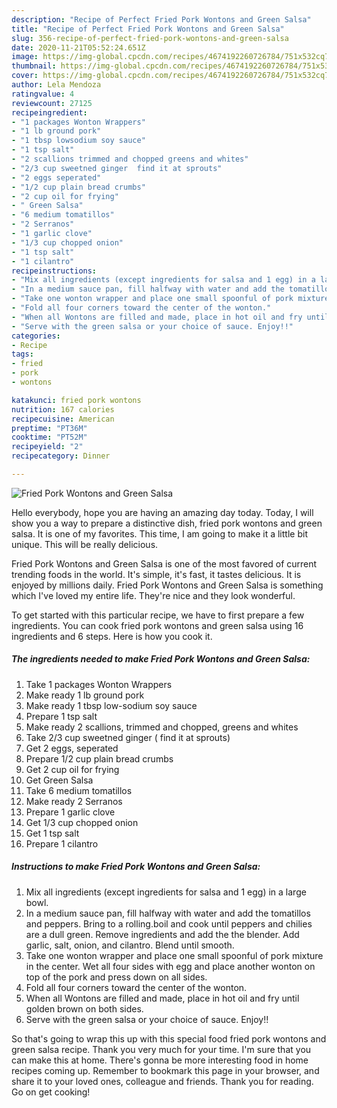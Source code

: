```yaml
---
description: "Recipe of Perfect Fried Pork Wontons and Green Salsa"
title: "Recipe of Perfect Fried Pork Wontons and Green Salsa"
slug: 356-recipe-of-perfect-fried-pork-wontons-and-green-salsa
date: 2020-11-21T05:52:24.651Z
image: https://img-global.cpcdn.com/recipes/4674192260726784/751x532cq70/fried-pork-wontons-and-green-salsa-recipe-main-photo.jpg
thumbnail: https://img-global.cpcdn.com/recipes/4674192260726784/751x532cq70/fried-pork-wontons-and-green-salsa-recipe-main-photo.jpg
cover: https://img-global.cpcdn.com/recipes/4674192260726784/751x532cq70/fried-pork-wontons-and-green-salsa-recipe-main-photo.jpg
author: Lela Mendoza
ratingvalue: 4
reviewcount: 27125
recipeingredient:
- "1 packages Wonton Wrappers"
- "1 lb ground pork"
- "1 tbsp lowsodium soy sauce"
- "1 tsp salt"
- "2 scallions trimmed and chopped greens and whites"
- "2/3 cup sweetned ginger  find it at sprouts"
- "2 eggs seperated"
- "1/2 cup plain bread crumbs"
- "2 cup oil for frying"
- " Green Salsa"
- "6 medium tomatillos"
- "2 Serranos"
- "1 garlic clove"
- "1/3 cup chopped onion"
- "1 tsp salt"
- "1 cilantro"
recipeinstructions:
- "Mix all ingredients (except ingredients for salsa and 1 egg) in a large bowl."
- "In a medium sauce pan, fill halfway with water and add the tomatillos and peppers. Bring to a rolling.boil and cook until peppers and chilies are a dull green. Remove ingredients and add the the blender. Add garlic, salt, onion, and cilantro. Blend until smooth."
- "Take one wonton wrapper and place one small spoonful of pork mixture in the center. Wet all four sides with egg and place another wonton on top of the pork and press down on all sides."
- "Fold all four corners toward the center of the wonton."
- "When all Wontons are filled and made, place in hot oil and fry until golden brown on both sides."
- "Serve with the green salsa or your choice of sauce. Enjoy!!"
categories:
- Recipe
tags:
- fried
- pork
- wontons

katakunci: fried pork wontons 
nutrition: 167 calories
recipecuisine: American
preptime: "PT36M"
cooktime: "PT52M"
recipeyield: "2"
recipecategory: Dinner

---
```



![Fried Pork Wontons and Green Salsa](https://img-global.cpcdn.com/recipes/4674192260726784/751x532cq70/fried-pork-wontons-and-green-salsa-recipe-main-photo.jpg)

Hello everybody, hope you are having an amazing day today. Today, I will show you a way to prepare a distinctive dish, fried pork wontons and green salsa. It is one of my favorites. This time, I am going to make it a little bit unique. This will be really delicious.



Fried Pork Wontons and Green Salsa is one of the most favored of current trending foods in the world. It's simple, it's fast, it tastes delicious. It is enjoyed by millions daily. Fried Pork Wontons and Green Salsa is something which I've loved my entire life. They're nice and they look wonderful.


To get started with this particular recipe, we have to first prepare a few ingredients. You can cook fried pork wontons and green salsa using 16 ingredients and 6 steps. Here is how you cook it.

<!--inarticleads1-->

##### The ingredients needed to make Fried Pork Wontons and Green Salsa:

1. Take 1 packages Wonton Wrappers
1. Make ready 1 lb ground pork
1. Make ready 1 tbsp low-sodium soy sauce
1. Prepare 1 tsp salt
1. Make ready 2 scallions, trimmed and chopped, greens and whites
1. Take 2/3 cup sweetned ginger ( find it at sprouts)
1. Get 2 eggs, seperated
1. Prepare 1/2 cup plain bread crumbs
1. Get 2 cup oil for frying
1. Get  Green Salsa
1. Take 6 medium tomatillos
1. Make ready 2 Serranos
1. Prepare 1 garlic clove
1. Get 1/3 cup chopped onion
1. Get 1 tsp salt
1. Prepare 1 cilantro




<!--inarticleads2-->

##### Instructions to make Fried Pork Wontons and Green Salsa:

1. Mix all ingredients (except ingredients for salsa and 1 egg) in a large bowl.
1. In a medium sauce pan, fill halfway with water and add the tomatillos and peppers. Bring to a rolling.boil and cook until peppers and chilies are a dull green. Remove ingredients and add the the blender. Add garlic, salt, onion, and cilantro. Blend until smooth.
1. Take one wonton wrapper and place one small spoonful of pork mixture in the center. Wet all four sides with egg and place another wonton on top of the pork and press down on all sides.
1. Fold all four corners toward the center of the wonton.
1. When all Wontons are filled and made, place in hot oil and fry until golden brown on both sides.
1. Serve with the green salsa or your choice of sauce. Enjoy!!




So that's going to wrap this up with this special food fried pork wontons and green salsa recipe. Thank you very much for your time. I'm sure that you can make this at home. There's gonna be more interesting food in home recipes coming up. Remember to bookmark this page in your browser, and share it to your loved ones, colleague and friends. Thank you for reading. Go on get cooking!
